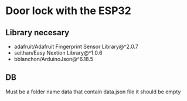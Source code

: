 # Door lock with the ESP32

## Library necesary 
 * adafruit/Adafruit Fingerprint Sensor Library@^2.0.7
 * seithan/Easy Nextion Library@^1.0.6
 * bblanchon/ArduinoJson@^6.18.5

## DB
 Must be a folder name data that contain data.json file it should be empty

